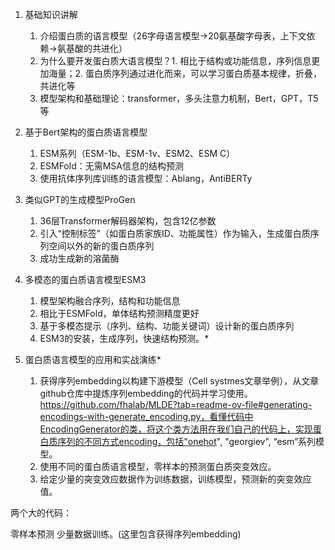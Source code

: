 1.	基础知识讲解
    1)	介绍蛋白质的语言模型（26字母语言模型->20氨基酸字母表，上下文依赖->氨基酸的共进化）
    2)	为什么要开发蛋白质大语言模型？1. 相比于结构或功能信息，序列信息更加海量；2. 蛋白质序列通过进化而来，可以学习蛋白质基本规律，折叠，共进化等
    3)	模型架构和基础理论：transformer，多头注意力机制，Bert，GPT，T5等
2.	基于Bert架构的蛋白质语言模型
    1)	ESM系列（ESM-1b、ESM-1v、ESM2、ESM C）
    2)	ESMFold：无需MSA信息的结构预测
    3)	使用抗体序列库训练的语言模型：Ablang，AntiBERTy
3.	类似GPT的生成模型ProGen
    1)	36层Transformer解码器架构，包含12亿参数
    2)	引入“控制标签”（如蛋白质家族ID、功能属性）作为输入，生成蛋白质序列空间以外的新的蛋白质序列
    3)	成功生成新的溶菌酶
4.	多模态的蛋白质语言模型ESM3
    1)	模型架构融合序列，结构和功能信息
    2)	相比于ESMFold，单体结构预测精度更好
    3)	基于多模态提示（序列、结构、功能关键词）设计新的蛋白质序列
    4)	ESM3的安装，生成序列，快速结构预测。*
 
5.	蛋白质语言模型的应用和实战演练*
    1)	获得序列embedding以构建下游模型（Cell systmes文章举例），从文章github仓库中提炼序列embedding的代码并学习使用。https://github.com/fhalab/MLDE?tab=readme-ov-file#generating-encodings-with-generate_encoding.py，看懂代码中EncodingGenerator的类，将这个类方法用在我们自己的代码上，实现蛋白质序列的不同方式encoding，包括"onehot", "georgiev", “esm”系列模型。
    2)	使用不同的蛋白质语言模型，零样本的预测蛋白质突变效应。
    3)	给定少量的突变效应数据作为训练数据，训练模型，预测新的突变效应值。


两个大的代码：

零样本预测
少量数据训练。(这里包含获得序列embedding)